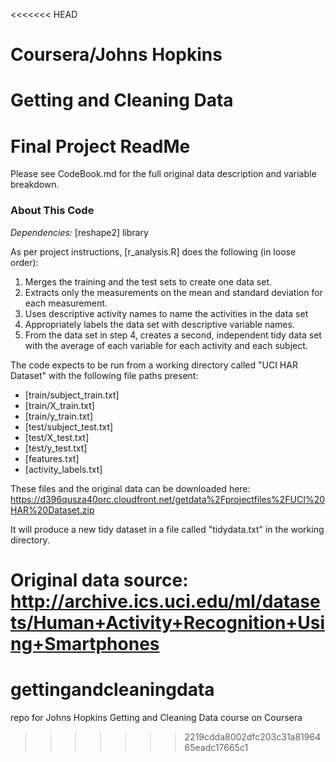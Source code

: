 <<<<<<< HEAD
# Coursera/Johns Hopkins 
# Getting and Cleaning Data
# Final Project ReadMe

Please see CodeBook.md for the full original data description and variable breakdown.

### About This Code
*Dependencies:* [reshape2] library

As per project instructions, [r_analysis.R] does the following (in loose order):
1. Merges the training and the test sets to create one data set.
2. Extracts only the measurements on the mean and standard deviation for each measurement. 
3. Uses descriptive activity names to name the activities in the data set
4. Appropriately labels the data set with descriptive variable names. 
5. From the data set in step 4, creates a second, independent tidy data set with the average of each variable for each activity and each subject.

The code expects to be run from a working directory called "UCI HAR Dataset" with the following file paths present:
* [train/subject_train.txt]
* [train/X_train.txt]
* [train/y_train.txt]
* [test/subject_test.txt]
* [test/X_test.txt]
* [test/y_test.txt]
* [features.txt]
* [activity_labels.txt]

These files and the original data can be downloaded here:
https://d396qusza40orc.cloudfront.net/getdata%2Fprojectfiles%2FUCI%20HAR%20Dataset.zip 

It will produce a new tidy dataset in a file called "tidydata.txt" in the working directory.

Original data source:
http://archive.ics.uci.edu/ml/datasets/Human+Activity+Recognition+Using+Smartphones 
=======
# gettingandcleaningdata
repo for Johns Hopkins Getting and Cleaning Data course on Coursera
>>>>>>> 2219cdda8002dfc203c31a8196465eadc17665c1
